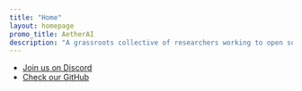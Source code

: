 ```yaml
---
title: "Home"
layout: homepage
promo_title: AetherAI
description: "A grassroots collective of researchers working to open source AI research."
---
```


- [Join us on Discord](https://discord.gg/zBGx3azzUn)
- [Check our GitHub](https://github.com/EleutherAI)